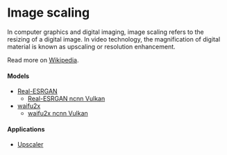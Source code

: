 # Image scaling

In computer graphics and digital imaging, image scaling refers to the resizing of a digital image. In video technology, the magnification of digital material is known as upscaling or resolution enhancement.

Read more on [Wikipedia](https://en.wikipedia.org/wiki/Image_scaling).

#### Models
- [Real-ESRGAN](https://github.com/xinntao/Real-ESRGAN)
    - [Real-ESRGAN ncnn Vulkan](https://github.com/xinntao/Real-ESRGAN-ncnn-vulkan)
- [waifu2x](https://en.wikipedia.org/wiki/Waifu2x)
    - [waifu2x ncnn Vulkan](https://github.com/nihui/waifu2x-ncnn-vulkan)

#### Applications
- [Upscaler](https://gitlab.com/TheEvilSkeleton/Upscaler)
